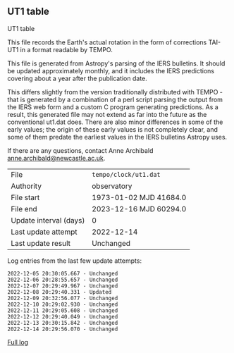 
## UT1 table

UT1 table

This file records the Earth's actual rotation in the form of
corrections TAI-UT1 in a format readable by TEMPO.

This file is generated from Astropy's parsing of the IERS
bulletins. It should be updated approximately monthly, and it
includes the IERS predictions covering about a year after the
publication date.

This differs slightly from the version traditionally distributed
with TEMPO - that is generated by a combination of a perl script
parsing the output from the IERS web form and a custom C program
generating predictions. As a result, this generated file may not
extend as far into the future as the conventional ut1.dat does.
There are also minor differences in some of the early values; the
origin of these early values is not completely clear, and some of
them predate the earliest values in the IERS bulletins Astropy uses.

If there are any questions, contact Anne Archibald
<anne.archibald@newcastle.ac.uk>.

|     |     |
|:--- |:--- |
| File | `tempo/clock/ut1.dat` |
| Authority | observatory |
| File start | 1973-01-02 MJD 41684.0 |
| File end | 2023-12-16 MJD 60294.0 |
| Update interval (days) | 0 |
| Last update attempt | 2022-12-14 |
| Last update result | Unchanged |

Log entries from the last few update attempts:
```
2022-12-05 20:30:05.667 - Unchanged
2022-12-06 20:28:55.657 - Unchanged
2022-12-07 20:29:49.967 - Unchanged
2022-12-08 20:29:40.331 - Updated
2022-12-09 20:32:56.077 - Unchanged
2022-12-10 20:29:02.930 - Unchanged
2022-12-11 20:29:05.608 - Unchanged
2022-12-12 20:29:40.049 - Unchanged
2022-12-13 20:30:15.842 - Unchanged
2022-12-14 20:29:56.070 - Unchanged
```
[Full log](https://raw.githubusercontent.com/ipta/pulsar-clock-corrections/main/log/tempo/clock/ut1.dat.log)
